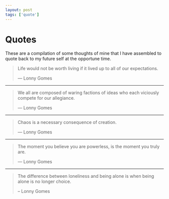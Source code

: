 ```yaml
---
layout: post
tags: ['quote']
---
```


# Quotes

These are a compilation of some thoughts of mine that I have assembled to quote back to my future self at the opportune time.

> Life would not be worth living if it lived up to all of our expectations.
>
> — Lonny Gomes

---

> We all are composed of waring factions of ideas who each viciously compete for our allegiance.
>
> — Lonny Gomes

---

> Chaos is a necessary consequence of creation.
>
> — Lonny Gomes

---

> The moment you believe you are powerless, is the moment you truly are.
>
> — Lonny Gomes

---

> The difference between loneliness and being alone is when being alone is no longer choice.
>
> – Lonny Gomes
